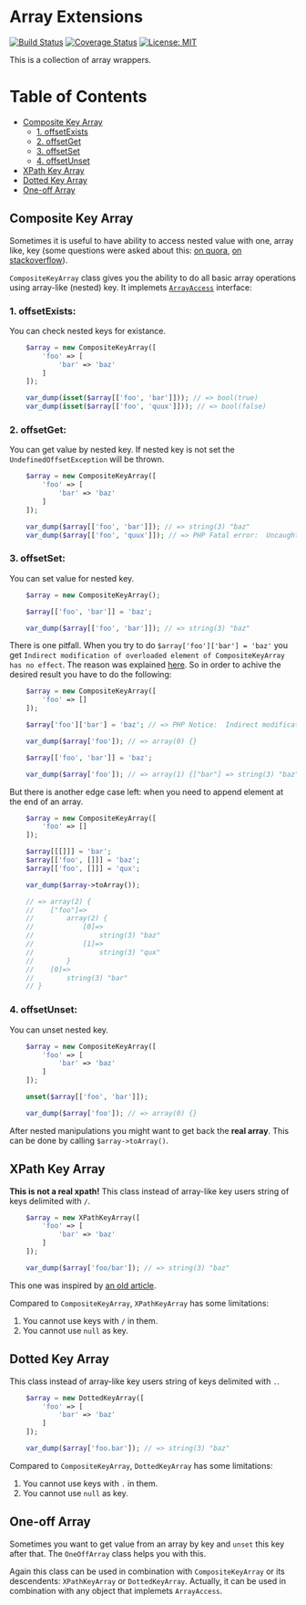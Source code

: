 # Array Extensions

[![Build Status](https://travis-ci.com/Sevavietl/Arrays.svg?branch=master)](https://travis-ci.com/Sevavietl/Arrays)
[![Coverage Status](https://coveralls.io/repos/github/Sevavietl/Arrays/badge.svg)](https://coveralls.io/github/Sevavietl/Arrays)
[![License: MIT](https://img.shields.io/badge/License-MIT-yellow.svg)](https://opensource.org/licenses/MIT)

This is a collection of array wrappers.

Table of Contents
=================  
* [Composite Key Array](#composite-key-array)  
    - [1. offsetExists](#composite-key-array-offset-exists)
    - [2. offsetGet](#composite-key-array-offset-get)
    - [3. offsetSet](#composite-key-array-offset-set)
    - [4. offsetUnset](#composite-key-array-offset-unset)
* [XPath Key Array](#xpath-key-array)
* [Dotted Key Array](#dotted-key-array)
* [One-off Array](#one-off-array)

<a name="composite-key-array"></a>

## Composite Key Array

Sometimes it is useful to have ability to access nested value with one,
array like, key (some questions were asked about this: [on quora](https://www.quora.com/Learning-PHP-Is-there-a-way-to-get-the-value-of-multi-dimensional-array-by-specifying-the-key-with-a-variable), [on stackoverflow](http://stackoverflow.com/questions/22614817/get-a-value-from-a-multidimensional-array-using-the-dot-syntax)).

`CompositeKeyArray` class gives you the ability to do all basic array operations using array-like (nested) key.
It implemets [`ArrayAccess`](http://php.net/manual/en/class.arrayaccess.php) interface:

<a name="composite-key-array-offset-exists"></a>

### 1. offsetExists:

You can check nested keys for existance.

```php
    $array = new CompositeKeyArray([
        'foo' => [
            'bar' => 'baz'
        ]
    ]);

    var_dump(isset($array[['foo', 'bar']])); // => bool(true)
    var_dump(isset($array[['foo', 'quux']])); // => bool(false)
```

<a name="composite-key-array-offset-get"></a>

### 2. offsetGet:

You can get value by nested key. If nested key is not set the `UndefinedOffsetException` will be thrown.

```php
    $array = new CompositeKeyArray([
        'foo' => [
            'bar' => 'baz'
        ]
    ]);

    var_dump($array[['foo', 'bar']]); // => string(3) "baz"
    var_dump($array[['foo', 'quux']]); // => PHP Fatal error:  Uncaught UndefinedOffsetException: Undefined offset quux.
```

<a name="composite-key-array-offset-set"></a>

### 3. offsetSet:

You can set value for nested key.

```php
    $array = new CompositeKeyArray();

    $array[['foo', 'bar']] = 'baz';

    var_dump($array[['foo', 'bar']]); // => string(3) "baz"
```

There is one pitfall. When you try to do `$array['foo']['bar'] = 'baz'` you get `Indirect modification of overloaded element of CompositeKeyArray has no effect`.
The reason was explained [here](http://stackoverflow.com/questions/20053269/indirect-modification-of-overloaded-element-of-splfixedarray-has-no-effect). So in order to achive the desired result you have to do the following:

```php
    $array = new CompositeKeyArray([
        'foo' => []
    ]);

    $array['foo']['bar'] = 'baz'; // => PHP Notice:  Indirect modification of overloaded element of CompositeKeyArray has no effect

    var_dump($array['foo']); // => array(0) {}

    $array[['foo', 'bar']] = 'baz';

    var_dump($array['foo']); // => array(1) {["bar"] => string(3) "baz"}
```

But there is another edge case left: when you need to append element at the end of an array.

```php
    $array = new CompositeKeyArray([
        'foo' => []
    ]);

    $array[[[]]] = 'bar';
    $array[['foo', []]] = 'baz';
    $array[['foo', []]] = 'qux';

    var_dump($array->toArray());

    // => array(2) {
    //    ["foo"]=>
    //        array(2) {
    //            [0]=>
    //                string(3) "baz"
    //            [1]=>
    //                string(3) "qux"
    //        }
    //    [0]=>
    //        string(3) "bar"
    // }

```

<a name="composite-key-array-offset-unset"></a>

### 4. offsetUnset:

You can unset nested key.

```php
    $array = new CompositeKeyArray([
        'foo' => [
            'bar' => 'baz'
        ]
    ]);

    unset($array[['foo', 'bar']]);

    var_dump($array['foo']); // => array(0) {}
```

After nested manipulations you might want to get back the **real array**. This can be done by calling `$array->toArray()`.

<a name="xpath-key-array"></a>

## XPath Key Array

**This is not a real xpath!** This class instead of array-like key users string of keys delimited with `/`.

```php
    $array = new XPathKeyArray([
        'foo' => [
            'bar' => 'baz'
        ]
    ]);

    var_dump($array['foo/bar']); // => string(3) "baz"
```

This one was inspired by [an old article](http://codeaid.net/php/get-values-of-multi-dimensional-arrays-using-xpath-notation).

Compared to `CompositeKeyArray`, `XPathKeyArray` has some limitations:

1. You cannot use keys with `/` in them.
2. You cannot use `null` as key.

<a name="dotted-key-array"></a>

## Dotted Key Array

This class instead of array-like key users string of keys delimited with `.`.

```php
    $array = new DottedKeyArray([
        'foo' => [
            'bar' => 'baz'
        ]
    ]);

    var_dump($array['foo.bar']); // => string(3) "baz"
```

Compared to `CompositeKeyArray`, `DottedKeyArray` has some limitations:

1. You cannot use keys with `.` in them.
2. You cannot use `null` as key.

<a name="one-off-array"></a>

## One-off Array

Sometimes you want to get value from an array by key and `unset` this key after that. The `OneOffArray` class helps you with this.

Again this class can be used in combination with `CompositeKeyArray` or its descendents: `XPathKeyArray` or `DottedKeyArray`.
Actually, it can be used in combination with any object that implemets `ArrayAccess`.